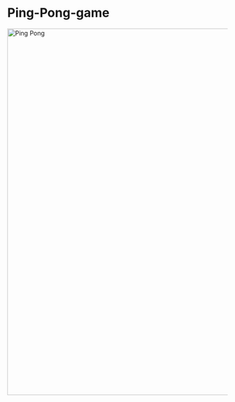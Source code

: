 # Ping-Pong-game
<img width="839" alt="Ping Pong" src="https://github.com/gauravpandey03/Ping-Pong-game/assets/123469809/56856073-e885-4d4a-98ff-16dfd39345d2">
